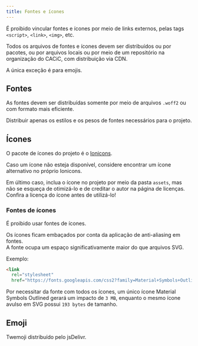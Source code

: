 ```yaml
---
title: Fontes e ícones
---
```


É proibido vincular fontes e ícones por meio de links externos, pelas tags `<script>`, `<link>`, `<img>`, etc.

Todos os arquivos de fontes e ícones devem ser distribuídos ou por pacotes, ou por arquivos locais ou por meio de um repositório na organização do CACiC, com distribuição via CDN.

A única exceção é para emojis.

## Fontes

As fontes devem ser distribuídas somente por meio de arquivos `.woff2` ou com formato mais eficiente.

Distribuir apenas os estilos e os pesos de fontes necessários para o projeto.

## Ícones

O pacote de ícones do projeto é o [Ionicons](https://ionic.io/ionicons).

Caso um ícone não esteja disponível, considere encontrar um ícone alternativo no próprio Ionicons.

Em último caso, inclua o ícone no projeto por meio da pasta `assets`, mas não se esqueça de otimizá-lo e de creditar o autor na página de licenças.  
Confira a licença do ícone antes de utilizá-lo!

### Fontes de ícones

É proibido usar fontes de ícones.

Os ícones ficam embaçados por conta da aplicação de anti-aliasing em fontes.  
A fonte ocupa um espaço significativamente maior do que arquivos SVG.

Exemplo:

```html
<link
  rel="stylesheet"
  href="https://fonts.googleapis.com/css2?family=Material+Symbols+Outlined:opsz,wght,FILL,GRAD@20..48,100..700,0..1,-50..200" />
```

Por necessitar da fonte com todos os ícones, um único ícone Material Symbols Outlined gerará um impacto de `3 MB`, enquanto o mesmo ícone avulso em SVG possui `193 bytes` de tamanho.

## Emoji

Twemoji distribuído pelo jsDelivr.
